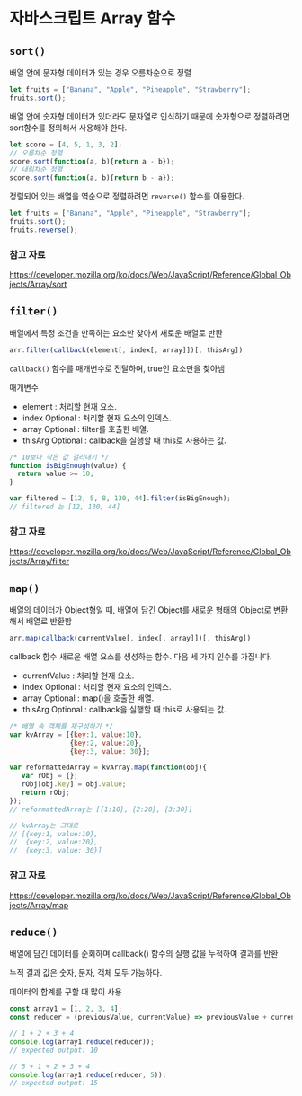# 자바스크립트 Array 함수

## `sort()`

배열 안에 문자형 데이터가 있는 경우 오름차순으로 정렬

```javascript
let fruits = ["Banana", "Apple", "Pineapple", "Strawberry"];
fruits.sort();
```

배열 안에 숫자형 데이터가 있더라도 문자열로 인식하기 때문에 숫자형으로 정렬하려면 sort함수를 정의해서 사용해야 한다.

```javascript
let score = [4, 5, 1, 3, 2];
// 오름차순 정렬
score.sort(function(a, b){return a - b});
// 내림차순 정렬
score.sort(function(a, b){return b - a});
```

정렬되어 있는 배열을 역순으로 정렬하려면 `reverse()` 함수를 이용한다.

```javascript
let fruits = ["Banana", "Apple", "Pineapple", "Strawberry"];
fruits.sort();
fruits.reverse();
```

### 참고 자료

https://developer.mozilla.org/ko/docs/Web/JavaScript/Reference/Global_Objects/Array/sort

## `filter()`

배열에서 특정 조건을 만족하는 요소만 찾아서 새로운 배열로 반환

```javascript
arr.filter(callback(element[, index[, array]])[, thisArg])
```

`callback()` 함수를 매개변수로 전달하며, true인 요소만을 찾아냄

매개변수
- element : 처리할 현재 요소.
- index Optional : 처리할 현재 요소의 인덱스.
- array Optional : filter를 호출한 배열.
- thisArg Optional : callback을 실행할 때 this로 사용하는 값.

```javascript
/* 10보다 작은 값 걸러내기 */
function isBigEnough(value) {
  return value >= 10;
}

var filtered = [12, 5, 8, 130, 44].filter(isBigEnough);
// filtered 는 [12, 130, 44]
```

### 참고 자료

https://developer.mozilla.org/ko/docs/Web/JavaScript/Reference/Global_Objects/Array/filter

## `map()`

배열의 데이터가 Object형일 때, 배열에 담긴 Object를 새로운 형태의 Object로 변환해서 배열로 반환함

```javascript
arr.map(callback(currentValue[, index[, array]])[, thisArg])
```

callback 함수
새로운 배열 요소를 생성하는 함수. 다음 세 가지 인수를 가집니다.
- currentValue : 처리할 현재 요소.
- index Optional : 처리할 현재 요소의 인덱스.
- array Optional : map()을 호출한 배열.
- thisArg Optional : callback을 실행할 때 this로 사용되는 값.

```javascript
/* 배열 속 객체를 재구성하기 */
var kvArray = [{key:1, value:10},
               {key:2, value:20},
               {key:3, value: 30}];

var reformattedArray = kvArray.map(function(obj){
   var rObj = {};
   rObj[obj.key] = obj.value;
   return rObj;
});
// reformattedArray는 [{1:10}, {2:20}, {3:30}]

// kvArray는 그대로
// [{key:1, value:10},
//  {key:2, value:20},
//  {key:3, value: 30}]

```

### 참고 자료

https://developer.mozilla.org/ko/docs/Web/JavaScript/Reference/Global_Objects/Array/map

## `reduce()`

배열에 담긴 데이터를 순회하며 callback() 함수의 실행 값을 누적하여 결과를 반환

누적 결과 값은 숫자, 문자, 객체 모두 가능하다.

데이터의 합계를 구할 때 많이 사용

```javascript
const array1 = [1, 2, 3, 4];
const reducer = (previousValue, currentValue) => previousValue + currentValue;

// 1 + 2 + 3 + 4
console.log(array1.reduce(reducer));
// expected output: 10

// 5 + 1 + 2 + 3 + 4
console.log(array1.reduce(reducer, 5));
// expected output: 15
```